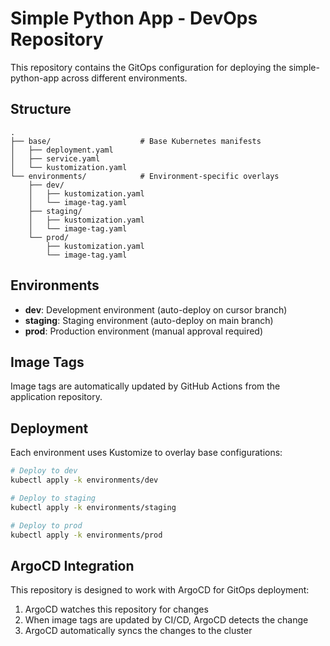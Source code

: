 # Simple Python App - DevOps Repository

This repository contains the GitOps configuration for deploying the simple-python-app across different environments.

## Structure

```
.
├── base/                    # Base Kubernetes manifests
│   ├── deployment.yaml
│   ├── service.yaml
│   └── kustomization.yaml
└── environments/            # Environment-specific overlays
    ├── dev/
    │   ├── kustomization.yaml
    │   └── image-tag.yaml
    ├── staging/
    │   ├── kustomization.yaml
    │   └── image-tag.yaml
    └── prod/
        ├── kustomization.yaml
        └── image-tag.yaml
```

## Environments

- **dev**: Development environment (auto-deploy on cursor branch)
- **staging**: Staging environment (auto-deploy on main branch)
- **prod**: Production environment (manual approval required)

## Image Tags

Image tags are automatically updated by GitHub Actions from the application repository.

## Deployment

Each environment uses Kustomize to overlay base configurations:

```bash
# Deploy to dev
kubectl apply -k environments/dev

# Deploy to staging
kubectl apply -k environments/staging

# Deploy to prod
kubectl apply -k environments/prod
```

## ArgoCD Integration

This repository is designed to work with ArgoCD for GitOps deployment:

1. ArgoCD watches this repository for changes
2. When image tags are updated by CI/CD, ArgoCD detects the change
3. ArgoCD automatically syncs the changes to the cluster
